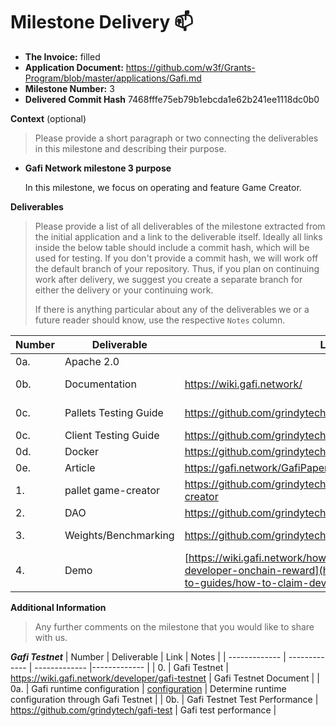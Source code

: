 # Milestone Delivery :mailbox:

* **The Invoice:** filled
* **Application Document:** https://github.com/w3f/Grants-Program/blob/master/applications/Gafi.md
* **Milestone Number:** 3
* **Delivered Commit Hash** 7468fffe75eb79b1ebcda1e62b241ee1118dc0b0


**Context** (optional)
> Please provide a short paragraph or two connecting the deliverables in this milestone and describing their purpose.

- **Gafi Network milestone 3 purpose**
  
  In this milestone, we focus on operating and feature Game Creator.

**Deliverables**
> Please provide a list of all deliverables of the milestone extracted from the initial application and a link to the deliverable itself. Ideally all links inside the below table should include a commit hash, which will be used for testing. If you don't provide a commit hash, we will work off the default branch of your repository. Thus, if you plan on continuing work after delivery, we suggest you create a separate branch for either the delivery or your continuing work. 
> 
> If there is anything particular about any of the deliverables we or a future reader should know, use the respective `Notes` column.

| Number | Deliverable | Link | Notes |
| ------------- | ------------- | ------------- |------------- |
| 0a. | Apache 2.0 |  | 
| 0b. | Documentation | https://wiki.gafi.network/ | Documentation is merge with Wiki | 
| 0c. | Pallets Testing Guide | https://github.com/grindytech/gafi#test | The pallets functionality unit-test | 
| 0c. | Client Testing Guide | https://github.com/grindytech/gafi/tree/master/tests | The client unit-test | 
| 0d. | Docker | https://github.com/grindytech/gafi#run-in-docker | Docker | 
| 0e. | Article | https://gafi.network/GafiPaper.pdf | Gafi Paper | 
| 1.  | pallet game-creator | https://github.com/grindytech/gafi/tree/master/pallets/game-creator | [Wiki](https://wiki.gafi.network/learn/game-creator)| 
| 2.  | DAO | https://github.com/grindytech/hne-station-gov-contracts | https://gov.heroesempires.com/ | 
| 3. | Weights/Benchmarking | https://github.com/grindytech/gafi#benchmarking | Benchmarking for pallets to determine appropriate weights | 
| 4. | Demo | [https://wiki.gafi.network/how-to-guides/how-to-claim-developer-onchain-reward](https://wiki.gafi.network/how-to-guides/how-to-claim-developer-onchain-reward) | Demo Game Creator | 


**Additional Information**
> Any further comments on the milestone that you would like to share with us.

***Gafi Testnet***
| Number | Deliverable | Link | Notes |
| ------------- | ------------- | ------------- |------------- |
| 0. | Gafi Testnet | https://wiki.gafi.network/developer/gafi-testnet | Gafi Testnet Document | 
| 0a. | Gafi runtime configuration | [configuration](https://docs.google.com/spreadsheets/d/17IwxYhBYIeS9GcUVOICurPq1zAfH9mfP/edit#gid=714785406) | Determine runtime configuration through Gafi Testnet | 
| 0b. | Gafi Testnet Test Performance | https://github.com/grindytech/gafi-test | Gafi test performance | 
